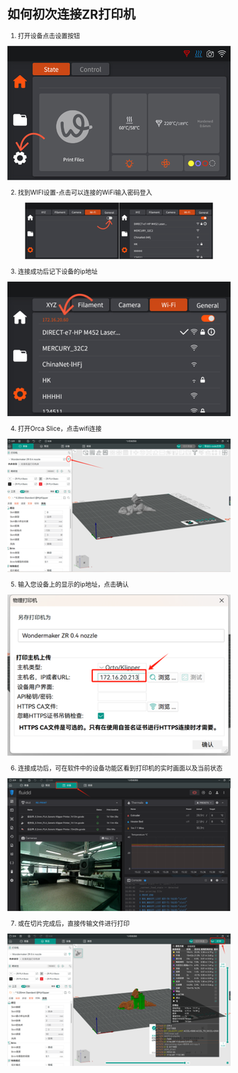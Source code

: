 # 如何初次连接ZR打印机

1. 打开设备点击设置按钮

![](<../../../../.gitbook/assets/0 (24).png>)

2. 找到WIFI设置-点击可以连接的WiFi输入密码登入

<figure><img src="../../../../.gitbook/assets/image (28).png" alt=""><figcaption></figcaption></figure>

3. 连接成功后记下设备的ip地址

![](<../../../../.gitbook/assets/3 (21).png>)

4. 打开Orca Slice，点击wifi连接

![](<../../../../.gitbook/assets/4 (21).png>)

5. 输入您设备上的显示的ip地址，点击确认

![](<../../../../.gitbook/assets/5 (19).png>)

6. 连接成功后，可在软件中的设备功能区看到打印机的实时画面以及当前状态

![](<../../../../.gitbook/assets/6 (19).png>)

7. 或在切片完成后，直接传输文件进行打印

![](<../../../../.gitbook/assets/7 (6).png>)

